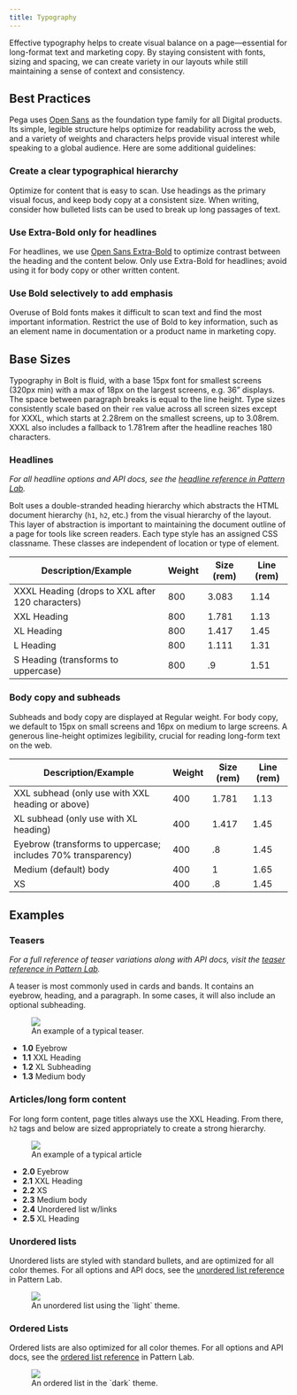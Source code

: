```yaml
---
title: Typography
---
```


Effective typography helps to create visual balance on a page—essential for long-format text and marketing copy. By staying consistent with fonts, sizing and spacing, we can create variety in our layouts while still maintaining a sense of context and consistency.

## Best Practices

Pega uses [Open Sans](https://fonts.google.com/specimen/Open+Sans?selection.family=Open+Sans) as the foundation type family for all Digital products. Its simple, legible structure helps optimize for readability across the web, and a variety of weights and characters helps provide visual interest while speaking to a global audience. Here are some additional guidelines:

### Create a clear typographical hierarchy

Optimize for content that is easy to scan. Use headings as the primary visual focus, and keep body copy at a consistent size. When writing, consider how bulleted lists can be used to break up long passages of text.

### Use Extra-Bold only for headlines

For headlines, we use [Open Sans Extra-Bold](https://fonts.google.com/specimen/Open+Sans) to optimize contrast between the heading and the content below. Only use Extra-Bold for headlines; avoid using it for body copy or other written content. 

### Use Bold selectively to add emphasis

Overuse of Bold fonts makes it difficult to scan text and find the most important information. Restrict the use of Bold to key information, such as an element name in documentation or a product name in marketing copy.

## Base Sizes

Typography in Bolt is fluid, with a base 15px font for smallest screens (320px min) with a max of 18px on the largest screens, e.g. 36” displays. The space between paragraph breaks is equal to the line height. Type sizes consistently scale based on their `rem` value across all screen sizes except for XXXL, which starts at 2.28rem on the smallest screens, up to 3.08rem. XXXL also includes a fallback to 1.781rem after the headline reaches 180 characters.

### Headlines

*For all headline options and API docs, see the [headline reference in Pattern Lab](/pattern-lab/?p=viewall-components-headline).*

Bolt uses a double-stranded heading hierarchy which abstracts the HTML document hierarchy (`h1`, `h2`, etc.) from the visual hierarchy of the layout. This layer of abstraction is important to maintaining the document outline of a page for tools like screen readers. Each type style has an assigned CSS classname. These classes are independent of location or type of element. 

| **Description/Example**                          | **Weight** | **Size (rem)** | **Line (rem)** |
| ------------------------------------------------ | ---------- | -------------- | -------------- |
| XXXL Heading (drops to XXL after 120 characters) | 800        | 3.083          | 1.14           |
| XXL Heading                                      | 800        | 1.781          | 1.13           |
| XL Heading                                       | 800        | 1.417          | 1.45           |
| L Heading                                        | 800        | 1.111          | 1.31           |
| S Heading (transforms to uppercase)              | 800        | .9             | 1.51           |

### Body copy and subheads

Subheads and body copy are displayed at Regular weight. For body copy, we default to 15px on small screens and 16px on medium to large screens. A generous line-height optimizes legibility, crucial for reading long-form text on the web.

| **Description/Example**                                      | **Weight** | **Size (rem)** | **Line (rem)** |
| ------------------------------------------------------------ | ---------- | -------------- | -------------- |
| XXL subhead (only use with XXL heading or above)             | 400        | 1.781          | 1.13           |
| XL subhead (only use with XL heading)                        | 400        | 1.417          | 1.45           |
| Eyebrow (transforms to uppercase; includes 70% transparency) | 400        | .8             | 1.45           |
| Medium (default) body                                        | 400        | 1              | 1.65           |
| XS                                                           | 400        | .8             | 1.45           |

## Examples

### Teasers

*For a full reference of teaser variations along with API docs, visit the [teaser reference in Pattern Lab](https://bolt-design-system.com/pattern-lab/?p=viewall-components-teaser).*

A teaser is most commonly used in cards and bands. It contains an eyebrow, heading, and a paragraph. In some cases, it will also include an optional subheading.

<figure>
<img src="/images/docs/type_teaser.png" />
<figcaption>An example of a typical teaser.</figcaption>
</figure>

- **1.0** Eyebrow
- **1.1** XXL Heading
- **1.2** XL Subheading
- **1.3** Medium body

### Articles/long form content

For long form content, page titles always use the XXL Heading. From there, `h2` tags and below are sized appropriately to create a strong hierarchy.

<figure>
<img src="/images/docs/type_article.png" />
<figcaption>An example of a typical article</figcaption>
</figure>

- **2.0** Eyebrow
- **2.1** XXL Heading
- **2.2** XS
- **2.3** Medium body
- **2.4** Unordered list w/links
- **2.5** XL Heading

### Unordered lists

Unordered lists are styled with standard bullets, and are optimized for all color themes. For all options and API docs, see the [unordered list reference](https://bolt-design-system.com/pattern-lab/?p=viewall-components-unordered-list) in Pattern Lab.

<figure>
<img src="/images/docs/type-ul-light.png" />
<figcaption>An unordered list using the `light` theme. </figcaption>
</figure>

### Ordered Lists

Ordered lists are also optimized for all color themes. For all options and API docs, see the [ordered list reference](https://bolt-design-system.com/pattern-lab/?p=viewall-components-ordered-list) in Pattern Lab.

<figure>
<img src="/images/docs/type-ol-dark.png" />
<figcaption>An ordered list in the `dark` theme. </figcaption>
</figure>

